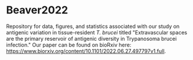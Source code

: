 # Beaver2022
Repository for data, figures, and statistics associated with our study on antigenic variation in tissue-resident *T. brucei* titled "Extravascular spaces are the primary reservoir of antigenic diversity in Trypanosoma brucei infection." Our paper can be found on bioRxiv here: https://www.biorxiv.org/content/10.1101/2022.06.27.497797v1.full.
